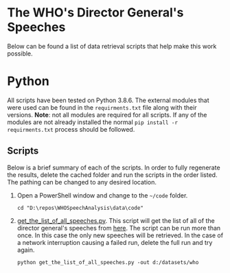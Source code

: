 # The WHO's Director General's Speeches

Below can be found a list of data retrieval scripts that help make this work possible.
# Python

All scripts have been tested on Python 3.8.6.
The external modules that were used can be found in the `requirments.txt` file along with their versions.
**Note**: not all modules are required for all scripts.
If any of the modules are not already installed the normal `pip install -r requirments.txt` process should be followed.

## Scripts

Below is a brief summary of each of the scripts.
In order to fully regenerate the results, delete the cached folder and run the scripts in the order listed.
The pathing can be changed to any desired location.

1. Open a PowerShell window and change to the `~/code` folder.
   ```{ps1}
   cd "D:\repos\WHOSpeechAnalysis\data\code"
   ```
2. [get_the_list_of_all_speeches.py](./get_the_list_of_all_speeches.py).
   This script will get the list of all of the director general's speeches from [here](https://www.who.int/director-general/speeches).
   The script can be run more than once.
   In this case the only new speeches will be retrieved.
   In the case of a network interruption causing a failed run, delete the full run and try again.
   ```{ps1}
   python get_the_list_of_all_speeches.py -out d:/datasets/who
   ```
